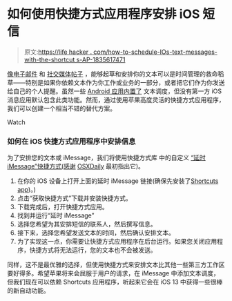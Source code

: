 # 如何使用快捷方式应用程序安排 iOS 短信

> 原文:[https://life hacker . com/how-to-schedule-IOs-text-messages-with-the-shortcut s-AP-1835617471](https://lifehacker.com/how-to-schedule-ios-text-messages-with-the-shortcuts-ap-1835617471)

[像电子邮件](https://lifehacker.com/how-to-schedule-emails-with-gmails-new-feature-1833717623) 和 [社交媒体帖子](https://lifehacker.com/the-beginners-guide-to-ifttt-1819624556) ，能够起草和安排你的文本可以是时间管理的救命稻草——特别是如果你依赖文本作为你工作或业务的一部分，或者把它们作为你发送给自己的个人提醒。虽然一些 [Android 应用内置了](https://lifehacker.com/how-to-schedule-text-messages-on-android-1831323365) 文本调度，但没有第一方 iOS 消息应用默认包含此类功能。然而，通过使用苹果高度灵活的快捷方式应用程序，我们可以创建一个相当不错的替代方案。

Watch

### 如何在 iOS 快捷方式应用程序中安排信息

为了安排您的文本或 iMessage，我们将使用快捷方式库 中的自定义 [“延时 iMessage”快捷方式(感谢](https://shortcutsgallery.com/shortcuts/delayed-time-imessage/) [OSXDaily](http://osxdaily.com/2019/02/04/how-schedule-sending-message-iphone/) 最初指出它)。

1.  在你的 iOS 设备上打开上面的延时 iMessage 链接(确保先安装了[Shortcuts app](https://apps.apple.com/us/app/shortcuts/id915249334))。)
2.  点击“获取快捷方式”下载并安装快捷方式。
3.  下载完成后，打开快捷方式应用。
4.  找到并运行“延时 iMessage”
5.  选择您希望为其安排短信的联系人，然后撰写信息。
6.  接下来，选择您希望发送文本的时间，然后确认安排文本。
7.  为了实现这一点，你需要让快捷方式应用程序在后台运行。如果您关闭应用程序，快捷方式将无法运行，您的文本也不会被发送。

同样，这不是最优雅的选择，但使用快捷方式来安排文本比其他一些第三方工作区要好得多。希望苹果将来会屈服于用户的请求，在 iMessage 中添加文本调度，但我们现在可以依赖 Shortcuts 应用程序，听起来它会在 iOS 13 中获得一些很棒的新自动功能。